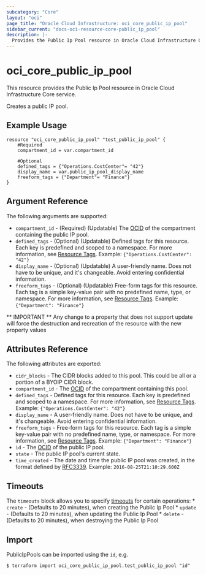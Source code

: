 ```yaml
---
subcategory: "Core"
layout: "oci"
page_title: "Oracle Cloud Infrastructure: oci_core_public_ip_pool"
sidebar_current: "docs-oci-resource-core-public_ip_pool"
description: |-
  Provides the Public Ip Pool resource in Oracle Cloud Infrastructure Core service
---
```


# oci_core_public_ip_pool
This resource provides the Public Ip Pool resource in Oracle Cloud Infrastructure Core service.

Creates a public IP pool.


## Example Usage

```hcl
resource "oci_core_public_ip_pool" "test_public_ip_pool" {
	#Required
	compartment_id = var.compartment_id

	#Optional
	defined_tags = {"Operations.CostCenter"= "42"}
	display_name = var.public_ip_pool_display_name
	freeform_tags = {"Department"= "Finance"}
}
```

## Argument Reference

The following arguments are supported:

* `compartment_id` - (Required) (Updatable) The [OCID](https://docs.cloud.oracle.com/iaas/Content/General/Concepts/identifiers.htm) of the compartment containing the public IP pool. 
* `defined_tags` - (Optional) (Updatable) Defined tags for this resource. Each key is predefined and scoped to a namespace. For more information, see [Resource Tags](https://docs.cloud.oracle.com/iaas/Content/General/Concepts/resourcetags.htm).  Example: `{"Operations.CostCenter": "42"}` 
* `display_name` - (Optional) (Updatable) A user-friendly name. Does not have to be unique, and it's changeable. Avoid entering confidential information. 
* `freeform_tags` - (Optional) (Updatable) Free-form tags for this resource. Each tag is a simple key-value pair with no predefined name, type, or namespace. For more information, see [Resource Tags](https://docs.cloud.oracle.com/iaas/Content/General/Concepts/resourcetags.htm).  Example: `{"Department": "Finance"}` 


** IMPORTANT **
Any change to a property that does not support update will force the destruction and recreation of the resource with the new property values

## Attributes Reference

The following attributes are exported:

* `cidr_blocks` - The CIDR blocks added to this pool. This could be all or a portion of a BYOIP CIDR block. 
* `compartment_id` - The [OCID](https://docs.cloud.oracle.com/iaas/Content/General/Concepts/identifiers.htm) of the compartment containing this pool. 
* `defined_tags` - Defined tags for this resource. Each key is predefined and scoped to a namespace. For more information, see [Resource Tags](https://docs.cloud.oracle.com/iaas/Content/General/Concepts/resourcetags.htm).  Example: `{"Operations.CostCenter": "42"}` 
* `display_name` - A user-friendly name. Does not have to be unique, and it's changeable. Avoid entering confidential information. 
* `freeform_tags` - Free-form tags for this resource. Each tag is a simple key-value pair with no predefined name, type, or namespace. For more information, see [Resource Tags](https://docs.cloud.oracle.com/iaas/Content/General/Concepts/resourcetags.htm).  Example: `{"Department": "Finance"}` 
* `id` - The [OCID](https://docs.cloud.oracle.com/iaas/Content/General/Concepts/identifiers.htm) of the public IP pool.
* `state` - The public IP pool's current state.
* `time_created` - The date and time the public IP pool was created, in the format defined by [RFC3339](https://tools.ietf.org/html/rfc3339).  Example: `2016-08-25T21:10:29.600Z` 

## Timeouts

The `timeouts` block allows you to specify [timeouts](https://registry.terraform.io/providers/oracle/oci/latest/docs/guides/changing_timeouts) for certain operations:
	* `create` - (Defaults to 20 minutes), when creating the Public Ip Pool
	* `update` - (Defaults to 20 minutes), when updating the Public Ip Pool
	* `delete` - (Defaults to 20 minutes), when destroying the Public Ip Pool


## Import

PublicIpPools can be imported using the `id`, e.g.

```
$ terraform import oci_core_public_ip_pool.test_public_ip_pool "id"
```

